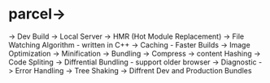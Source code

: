 

# parcel->
-> Dev Build
-> Local Server
-> HMR (Hot Module Replacement)
-> File Watching Algorithm - written in C++
-> Caching - Faster Builds
-> Image Optimization
-> Minification 
-> Bundling
-> Compress
-> content Hashing
-> Code Spliting
-> Diffrential Bundling - support older browser
-> Diagnostic
-> Error Handling
-> Tree Shaking
-> Diffrent Dev and Production Bundles